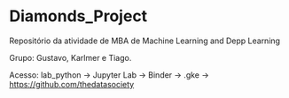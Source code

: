 # Diamonds_Project

  Repositório da atividade de MBA de Machine Learning and Depp Learning 

  Grupo: Gustavo, Karlmer e Tiago.
  
  Acesso: lab_python -> Jupyter Lab -> Binder -> .gke -> https://github.com/thedatasociety
